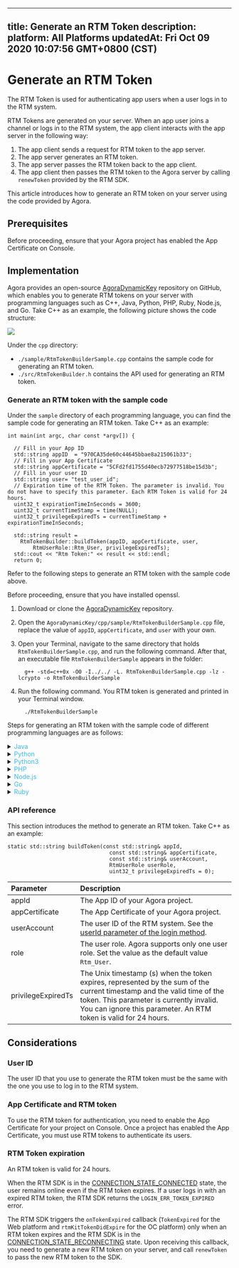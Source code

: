 
---
title: Generate an RTM Token
description: 
platform: All Platforms
updatedAt: Fri Oct 09 2020 10:07:56 GMT+0800 (CST)
---
# Generate an RTM Token
The RTM Token is used for authenticating app users when a user logs in to the RTM system.

RTM Tokens are generated on your server. When an app user joins a channel or logs in to the RTM system, the app client interacts with the app server in the following way:

1. The app client sends a request for RTM token to the app server.
2. The app server generates an RTM token.
3. The app server passes the RTM token back to the app client.
4. The app client then passes the RTM token to the Agora server by calling `renewToken` provided by the RTM SDK.

This article introduces how to generate an RTM token on your server using the code provided by Agora.

## Prerequisites

Before proceeding, ensure that your Agora project has enabled the App Certificate on Console.

## Implementation

Agora provides an open-source [AgoraDynamicKey](https://github.com/AgoraIO/Tools/tree/master/DynamicKey/AgoraDynamicKey) repository on GitHub, which enables you to generate RTM tokens on your server with programming languages such as C++, Java, Python, PHP, Ruby, Node.js, and Go. Take C++ as an example, the following picture shows the code structure:

![](https://web-cdn.agora.io/docs-files/1602235582287)

Under the `cpp` directory:

- `./sample/RtmTokenBuilderSample.cpp` contains the sample code for generating an RTM token.
- `./src/RtmTokenBuilder.h` contains the API used for generating an RTM token.

### Generate an RTM token with the sample code

Under the `sample` directory of each programming language, you can find the sample code for generating an RTM token. Take C++ as an example:

```
int main(int argc, char const *argv[]) {
  
  // Fill in your App ID
  std::string appID  = "970CA35de60c44645bbae8a215061b33";
  // Fill in your App Certificate
  std::string appCertificate = "5CFd2fd1755d40ecb72977518be15d3b";
  // Fill in your user ID
  std::string user= "test_user_id";
  // Expiration time of the RTM Token. The parameter is invalid. You do not have to specify this parameter. Each RTM Token is valid for 24 hours.
  uint32_t expirationTimeInSeconds = 3600;
  uint32_t currentTimeStamp = time(NULL);
  uint32_t privilegeExpiredTs = currentTimeStamp + expirationTimeInSeconds;
  
  std::string result =
    RtmTokenBuilder::buildToken(appID, appCertificate, user,
        RtmUserRole::Rtm_User, privilegeExpiredTs);
  std::cout << "Rtm Token:" << result << std::endl;
  return 0;
```

Refer to the following steps to generate an RTM token with the sample code above.

Before proceeding, ensure that you have installed openssl.

1. Download or clone the [AgoraDynamicKey](https://github.com/AgoraIO/Tools/tree/master/DynamicKey/AgoraDynamicKey) repository.

2. Open the `AgoraDynamicKey/cpp/sample/RtmTokenBuilderSample.cpp` file, replace the value of `appID`, `appCertificate`, and `user` with your own.

3. Open your Terminal, navigate to the same directory that holds `RtmTokenBuilderSample.cpp`, and run the following command. After that, an executable file `RtmTokenBuilderSample` appears in the folder:

   ```
	 g++ -std=c++0x -O0 -I../../ -L. RtmTokenBuilderSample.cpp -lz -lcrypto -o RtmTokenBuilderSample
	 ```

4. Run the following command. You RTM token is generated and printed in your Terminal window.

   ```
	 ./RtmTokenBuilderSample
	 ```

Steps for generating an RTM token with the sample code of different programming languages are as follows:

<details>
	<summary><font color="#3ab7f8">Java</font></summary>
Before proceeding, ensure that you have installed a Java IDE.
	<ol>
		<li>Download or clone the <a href="https://github.com/AgoraIO/Tools/tree/master/DynamicKey/AgoraDynamicKey">AgoraDynamicKey</a> repository.</li>
		<li>Open the <code>AgoraDynamicKey/java</code> file in your IDE.</li>
		<li>Open <code>AgoraDynamicKey/java/src/io/agora/sample/RtmTokenBuilderSample.java</code> file, replace the value of <code>appID</code>, <code>appCertificate</code>,  and <code>uid</code> with your own.</li>
		<li>Run the sample project. Your RTM token is generated and printed in your IDE.
</li>
	</ol>
</details>


<details>
	<summary><font color="#3ab7f8">Python</font></summary>
Before proceeding, ensure that you have Python 2 as the development environment. Use the following command to check your current Python version:
<pre><code>python -V</code></pre>
	<ol>
		<li>Download or clone the <a href="https://github.com/AgoraIO/Tools/tree/master/DynamicKey/AgoraDynamicKey">AgoraDynamicKey</a> repository.</li>
		<li>Open the <code>AgoraDynamicKey/python/sample/RtmTokenBuilderSample.py</code> file, replace the value of <code>appID</code>, <code>appCertificate</code>, and <code>uid</code> with your own.</li>
		<li>Open Terminal, navigate to the same directory that holds <code>RtmTokenBuilderSample.py</code>, and run the following command. The RTM token is generated and printed in your Terminal window.
			<pre><code>python RtmTokenBuilderSample.py</code></pre>
		</li>
	</ol>
</details>

<details>
	<summary><font color="#3ab7f8">Python3</font></summary>
Before proceeding, ensure that you have Python 3 as the development environment. Use the following command to check your current Python version:
<pre><code>python -V</code></pre>
	<ol>
		<li>Download or clone the <a href="https://github.com/AgoraIO/Tools/tree/master/DynamicKey/AgoraDynamicKey">AgoraDynamicKey</a> repository.</li>
		<li>Open the <code>AgoraDynamicKey/python/sample/RtmTokenBuilderSample.py</code> file, replace the value of <code>appID</code>, <code>appCertificate</code>, and <code>uid</code> with your own.</li>
		<li>Open Terminal, navigate to the same directory that holds <code>RtmTokenBuilderSample.py</code>, and run the following command. The RTM token is generated and printed in your Terminal window.
			<pre><code>python RtmTokenBuilderSample.py</code></pre>
		</li>
	</ol>
</details>

<details>
	<summary><font color="#3ab7f8">PHP</font></summary>
Before proceeding, ensure that you have installed the latest version of PHP.
	<ol>
		<li>Download or clone the <a href="https://github.com/AgoraIO/Tools/tree/master/DynamicKey/AgoraDynamicKey">AgoraDynamicKey</a> repository.</li>
		<li>Open the <code>AgoraDynamicKey/sample/RtmTokenBuilderSample.php</code> file, replace the value of <code>appID</code>, <code>appCertificate</code>, and <code>uid</code> with your own.</li>
		<li>Open Terminal, navigate to the same directory that holds <code>RtmTokenBuilderSample.php</code>, and run the following command. The RTM token is generated and printed in your Terminal window.
			<pre><code>php RtmTokenBuilderSample.php</code></pre>
		</li>
	</ol>
</details>

<details>
	<summary><font color="#3ab7f8">Node.js</font></summary>
Before proceeding, ensure that you have installed the LTS version of Node.js.
	<ol>
		<li>Run the following command to install the Node.js dependencies:
			<pre><code>npm install</code></pre>
		</li>
		<li>Download or clone the <a href="https://github.com/AgoraIO/Tools/tree/master/DynamicKey/AgoraDynamicKey">AgoraDynamicKey</a> repository.</li>
		<li>Open the <code>AgoraDynamicKey/nodejs/sample/RtmTokenBuilderSample.js</code> file, replace the value of <code>appID</code>, <code>appCertificate</code>, and <code>uid</code> with your own.</li>
		<li>Open Terminal, navigate to the same directory that holds <code>RtmTokenBuilderSample.js</code>, and run the following command. The RTM token is generated and printed in your Terminal window.
			<pre><code>node RtmTokenBuilderSample.js</code></pre>
		</li>
	</ol>
</details>

<details>
	<summary><font color="#3ab7f8">Go</font></summary>
Before proceeding, ensure that you have installed the latest version of Golang.
	<ol>
		<li>Download or clone the <a href="https://github.com/AgoraIO/Tools/tree/master/DynamicKey/AgoraDynamicKey">AgoraDynamicKey</a> repository.</li>
		<li>Open the <code>AgoraDynamicKey/go/sample/RtmTokenBuilder/sample.go</code> file, replace the value of <code>appID</code>, <code>appCertificate</code>, and <code>uid</code> with your own.</li>
		<li>Open Terminal, navigate to the same directory that holds <code>sample.go</code>, and run the following command. After that, an executable file <code>RtmTokenBuilder</code> appears in the folder
			<pre><code>go build</code></pre>
		</li>
		<li>Run the following command. The RTM token is generated and printed in your Terminal window.
			<pre><code>./RtmTokenBuilder</code></pre>
		</li>
	</ol>
</details>

<details>
	<summary><font color="#3ab7f8">Ruby</font></summary>
Before proceeding, ensure that you have installed Ruby v1.9 or later. Run the following command to check your current Ruby version:
	<pre><code>ruby -version</code></pre>
	<ol>
		<li>Download or clone the <a href="https://github.com/AgoraIO/Tools/tree/master/DynamicKey/AgoraDynamicKey">AgoraDynamicKey</a> repository.</li>
		<li>Open the <code>AgoraDynamicKey/ruby/sample/rtm_token_builder_sample.rb</code> file, replace the value of <code>appID</code>, <code>appCertificate</code>, and <code>userAccount</code> with your own.</li>
		<li>Open Terminal, navigate to the same directory that holds <code>rtm_token_builder_sample.rb</code>, and run the following command. The RTM token is generated and printed in your Terminal window.
			<pre><code>ruby rtm_token_builder_sample.rb</code></pre>
		</li>
	</ol>
</details>

### API reference

This section introduces the method to generate an RTM token. Take C++ as an example:

```
static std::string buildToken(const std::string& appId,
                                const std::string& appCertificate,
                                const std::string& userAccount,
                                RtmUserRole userRole,
                                uint32_t privilegeExpiredTs = 0);
```


| Parameter          | Description                                                  |
| :----------------- | :----------------------------------------------------------- |
| appId              | The App ID of your Agora project.                            |
| appCertificate     | The App Certificate of your Agora project.                   |
| userAccount        | The user ID of the RTM system. See the [userId parameter of the login method](https://docs.agora.io/en/Real-time-Messaging/API%20Reference/RTM_cpp/classagora_1_1rtm_1_1_i_rtm_service.html#a2433a0babbed76ab87084d131227346b).                               |
| role               | The user role. Agora supports only one user role. Set the value as the default value `Rtm_User`. |
| privilegeExpiredTs | The Unix timestamp (s) when the token expires, represented by the sum of the current timestamp and the valid time of the token. This parameter is currently invalid. You can ignore this parameter. An RTM token is valid for 24 hours. |

## Considerations

### User ID

The user ID that you use to generate the RTM token must be the same with the one you use to log in to the RTM system.

### App Certificate and RTM token

To use the RTM token for authentication, you need to enable the App Certificate for your project on Console. Once a project has enabled the App Certificate, you must use RTM tokens to authenticate its users.

### RTM Token expiration

An RTM token is valid for 24 hours. 

When the RTM SDK is in the [CONNECTION_STATE_CONNECTED](../../en/Real-time-Messaging/reconnecting_cpp.md) state, the user remains online even if the RTM token expires. If a user logs in with an expired RTM token, the RTM SDK returns the `LOGIN_ERR_TOKEN_EXPIRED` error.

The RTM SDK triggers the `onTokenExpired` callback (`TokenExpired` for the Web platform and `rtmKitTokenDidExpire` for the OC platform) only when an RTM token expires and the RTM SDK is in the [CONNECTION_STATE_RECONNECTING](../../en/Real-time-Messaging/reconnecting_cpp.md) state. Upon receiving this callback, you need to generate a new RTM token on your server, and call `renewToken` to pass the new RTM token to the SDK.
